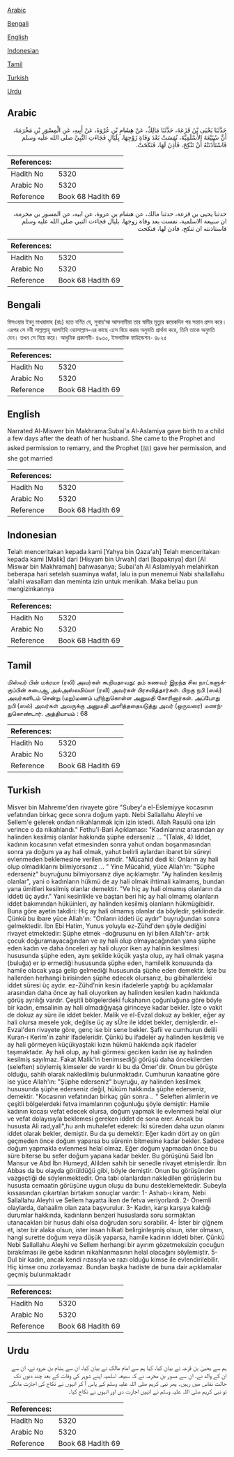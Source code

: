 [Arabic](#arabic)

[Bengali](#bengali)

[English](#english)

[Indonesian](#indonesian)

[Tamil](#tamil)

[Turkish](#turkish)

[Urdu](#urdu)

## Arabic


<div dir="rtl" lang="ar" style={{fontSize:'larger',backgroundColor:'#f8f9fa',padding:20}}>
حَدَّثَنَا يَحْيَى بْنُ قَزَعَةَ، حَدَّثَنَا مَالِكٌ، عَنْ هِشَامِ بْنِ عُرْوَةَ، عَنْ أَبِيهِ، عَنِ الْمِسْوَرِ بْنِ مَخْرَمَةَ، أَنَّ سُبَيْعَةَ الأَسْلَمِيَّةَ، نُفِسَتْ بَعْدَ وَفَاةِ زَوْجِهَا، بِلَيَالٍ فَجَاءَتِ النَّبِيَّ صلى الله عليه وسلم فَاسْتَأْذَنَتْهُ أَنْ تَنْكِحَ، فَأَذِنَ لَهَا، فَنَكَحَتْ‏.‏
</div>
<div style={{backgroundColor:'#f8f9fa',padding:20, marginBottom: 10}}><table> <thead> <tr> <th>References:</th> <th></th> </tr> </thead> <tbody><tr><td>Hadith No</td><td>5320</td></tr><tr><td>Arabic No</td><td>5320</td></tr><tr><td>Reference</td><td>Book 68 Hadith 69</td></tr></tbody></table></div>


<div dir="rtl" lang="ar" style={{fontSize:'larger',backgroundColor:'#f8f9fa',padding:20}}>
حدثنا يحيى بن قزعة، حدثنا مالك، عن هشام بن عروة، عن ابيه، عن المسور بن مخرمة، ان سبيعة الاسلمية، نفست بعد وفاة زوجها، بليال فجاءت النبي صلى الله عليه وسلم فاستاذنته ان تنكح، فاذن لها، فنكحت
</div>
<div style={{backgroundColor:'#f8f9fa',padding:20, marginBottom: 10}}><table> <thead> <tr> <th>References:</th> <th></th> </tr> </thead> <tbody><tr><td>Hadith No</td><td>5320</td></tr><tr><td>Arabic No</td><td>5320</td></tr><tr><td>Reference</td><td>Book 68 Hadith 69</td></tr></tbody></table></div>

## Bengali


<div dir="ltr" lang="bn" style={{fontSize:'larger',backgroundColor:'#f8f9fa',padding:20}}>
মিসওয়ার ইবনু মাখরামাহ (রাঃ) হতে বর্ণিত যে, সুবায়‘আ আসলামীয়া তার স্বামীর মৃত্যুর কয়েকদিন পর সন্তান প্রসব করে। এরপর সে নবী সাল্লাল্লাহু আলাইহি ওয়াসাল্লাম-এর কাছে এসে বিয়ে করার অনুমতি প্রার্থনা করে, তিনি তাকে অনুমতি দেন। তখন সে বিয়ে করে। আধুনিক প্রকাশনী- ৪৯৩০, ইসলামিক ফাউন্ডেশন- ৪৮২৫
</div>
<div style={{backgroundColor:'#f8f9fa',padding:20, marginBottom: 10}}><table> <thead> <tr> <th>References:</th> <th></th> </tr> </thead> <tbody><tr><td>Hadith No</td><td>5320</td></tr><tr><td>Arabic No</td><td>5320</td></tr><tr><td>Reference</td><td>Book 68 Hadith 69</td></tr></tbody></table></div>

## English


<div dir="ltr" lang="en" style={{fontSize:'larger',backgroundColor:'#f8f9fa',padding:20}}>
Narrated Al-Miswer bin Makhrama:Subai'a Al-Aslamiya gave birth to a child a few days after the death of her husband. She came to the Prophet and asked permission to remarry, and the Prophet (ﷺ) gave her permission, and she got married
</div>
<div style={{backgroundColor:'#f8f9fa',padding:20, marginBottom: 10}}><table> <thead> <tr> <th>References:</th> <th></th> </tr> </thead> <tbody><tr><td>Hadith No</td><td>5320</td></tr><tr><td>Arabic No</td><td>5320</td></tr><tr><td>Reference</td><td>Book 68 Hadith 69</td></tr></tbody></table></div>

## Indonesian


<div dir="ltr" lang="id" style={{fontSize:'larger',backgroundColor:'#f8f9fa',padding:20}}>
Telah menceritakan kepada kami [Yahya bin Qaza'ah] Telah menceritakan kepada kami [Malik] dari [Hisyam bin Urwah] dari [bapaknya] dari [Al Miswar bin Makhramah] bahwasanya; Subai'ah Al Aslamiyyah melahirkan beberapa hari setelah suaminya wafat, lalu ia pun menemui Nabi shallallahu 'alaihi wasallam dan meminta izin untuk menikah. Maka beliau pun mengizinkannya
</div>
<div style={{backgroundColor:'#f8f9fa',padding:20, marginBottom: 10}}><table> <thead> <tr> <th>References:</th> <th></th> </tr> </thead> <tbody><tr><td>Hadith No</td><td>5320</td></tr><tr><td>Arabic No</td><td>5320</td></tr><tr><td>Reference</td><td>Book 68 Hadith 69</td></tr></tbody></table></div>

## Tamil


<div dir="ltr" lang="ta" style={{fontSize:'larger',backgroundColor:'#f8f9fa',padding:20}}>
மிஸ்வர் பின் மக்ரமா (ரலி) அவர்கள் கூறியதாவது: தம் கணவர் இறந்த சில நாட்களுக்குப்பின் சுபைஆ அல்அஸ்லமிய்யா (ரலி) அவர்கள் பிரசவித்தார்கள். பிறகு நபி (ஸல்) அவர்களிடம் சென்று (மறு)மணம் புரிந்துகொள்ள அனுமதி கோரினார்கள். அப்போது நபி (ஸல்) அவர்கள் அவருக்கு அனுமதி அளித்ததையடுத்து அவர் (ஒருவரை) மணந்துகொண்டார். அத்தியாயம் : 68
</div>
<div style={{backgroundColor:'#f8f9fa',padding:20, marginBottom: 10}}><table> <thead> <tr> <th>References:</th> <th></th> </tr> </thead> <tbody><tr><td>Hadith No</td><td>5320</td></tr><tr><td>Arabic No</td><td>5320</td></tr><tr><td>Reference</td><td>Book 68 Hadith 69</td></tr></tbody></table></div>

## Turkish


<div dir="ltr" lang="tr" style={{fontSize:'larger',backgroundColor:'#f8f9fa',padding:20}}>
Misver bin Mahreme'den rivayete göre "Subey'a el-Eslemiyye kocasının vefatından birkaç gece sonra doğum yaptı. Nebi Sallallahu Aleyhi ve Sellem'e gelerek ondan nikahlanmak için izin istedi. Allah Rasulü ona izin verince o da nikahlandı." Fethu'l-Bari Açıklaması: "Kadınlarınız arasından ay halinden kesilmiş olanlar hakkında şüphe ederseniz ... "(Talak, 4) Iddet, kadının kocasının vefat etmesinden sonra yahut ondan boşanmasından sonra ya doğum ya ay hali olmak, yahut belirli aylardan ibaret bir süreyi evlenmeden beklemesine verilen isimdir. "Mücahid dedi ki: Onların ay hali olup olmadıklarını bilmiyorsanız ... " Yine Mücahid, yüce Allah'ın: "Şüphe ederseniz" buyruğunu bilmiyorsanız diye açıklamıştır. "Ay halinden kesilmiş olanlar", yani o kadınların hükmü de ay hali olmak ihtimali kalmamış, bundan yana ümitleri kesilmiş olanlar demektir. "Ve hiç ay hali olmamış olanların da iddeti üç aydır." Yani kesinlikle ve baştan beri hiç ay hali olmamış olanların iddet bakımından hüküinleri, ay halinden kesilmiş olanların hükmügibidir. Buna göre ayetin takdiri: Hiç ay hali olmamış olanlar da böyledir, şeklindedir. Çünkü bu ibare yüce Allah'ın: "Onların iddeti üç aydır" buyruğundan sonra gelmektedir. İbn Ebi Hatim, Yunus yoluyla ez-Zühd'den şöyle dediğini rivayet etmektedir: Şüphe etmek -doğrusunu en iyi bilen Allah'tır- artık çocuk doğuramayacağından ve ay hali olup olmayacağından yana şüphe eden kadın ve daha önceleri ay hali oluyor iken ay halinin kesilmesi hususunda şüphe eden, aynı şekilde küçük yaşta olup, ay hali olmak yaşına (buluğa) er ip ermediği hususunda şüphe eden, hamilelik konusunda da hamile olacak yaşa gelip gelmediği hususunda şüphe eden demektir. İşte bu hallerden herhangi birisinden şüphe edecek olursanız, bu gibihallerdeki iddet süresi üç aydır. ez-Zühd'nin kesin ifadelerle yaptığı bu açıklamalar arasından daha önce ay hali oluyorken ay halinden kesilen kadın hakkında görüş ayrılığı vardır. Çeşitli bölgelerdeki fukahanın çoğunluğuna göre böyle bir kadın, emsalinin ay hali olmadığıyaşa girinceye kadar bekler. İşte o vakit de dokuz ay süre ile iddet bekler. Malik ve el-Evzal dokuz ay bekler, eğer ay hali olursa mesele yok, değilse üç ay sÜre ile iddet bekler, demişlerdir. el-Evzal'den rivayete göre, genç ise bir sene bekler. Şafii ve cumhurun delili Kuran-ı Kerim'in zahir ifadeleridir. Çünkü bu ifadeler ay halinden kesilmiş ve ay hali görmeyen küçükyaştaki kızın hükmü hakkında açık ifadeler taşımaktadır. Ay hali olup, ay hali görmesi geciken kadın ise ay halinden kesilmiş sayılmaz. Fakat Malik'in benimsediği görüşü daha öncekilerden (seleften) söylemiş kimseler de vardır ki bu da Ömer'dir. Onun bu görüşte olduğu, sahih olarak nakledilmiş bulunmaktadır. Cumhurun kanaatine göre ise yüce Allah'ın: "Şüphe ederseniz" buyruğu, ay halinden kesilmek hususunda şüphe ederseniz değil, hüküm hakkında şüphe ederseniz, demektir. "Kocasının vefatından birkaç gün sonra .. " Seleften alimlerin ve çeşitli bölgelerdeki fetva imamlarının çoğunluğu şöyle demiştir: Hamile kadının kocası vefat edecek olursa, doğum yapmak ile evlenmesi helal olur ve vefat dolayısıyla beklemesi gereken iddet de sona erer. Ancak bu hususta Ali rad,yall",hu anh muhalefet ederek: İki süreden daha uzun olanını iddet olarak bekler, demiştir. Bu da şu demektir: Eğer kadın dört ay on gün geçmeden önce doğum yaparsa bu sürenin bitmesine kadar bekler. Sadece doğum yapmakla evlenmesi helal olmaz. Eğer doğum yapmadan önce bu süre biterse bu sefer doğum yapana kadar bekler. Bu görüşünü Said İbn Mansur ve Abd İbn Humeyd, Alilden sahih bir senedIe rivayet etmişlerdir. İbn Abbas da bu olayda görüldüğü gibi, böyle demiştir. Onun bu görüşünden vazgeçtiği de söylenmektedir. Ona tabi olanlardan nakledilen görüşlerin bu hususta cemaatin görüşüne uygun oluşu da bunu desteklemektedir. Subeyla kıssasından çıkartılan birtakım sonuçlar vardır: 1- Ashab-ı kiram, Nebi Sallallahu Aleyhi ve Sellem hayatta iken de fetva veriyorlardı. 2- Önemli olaylarda, dahaalim olan zata başvurulur. 3- Kadın, karşı karşıya kaldığı durumlar hakkında, kadınların benzeri hususlarda soru sormaktan utanacakları bir husus dahi olsa doğrudan soru sorabilir. 4- İster bir çiğnem et, ister bir alaka olsun, ister insan hilkati belirginleşmiş olsun, ister olmasın, hangi surette doğum veya düşük yaparsa, hamile kadının iddeti biter. Çünkü Nebi Sallallahu Aleyhi ve Sellem herhangi bir ayırım gözetmeksizin çocuğun bırakılması ile gebe kadının nikahlanmasının helal olacağını söylemiştir. 5- Dul bir kadın, ancak kendi rızasıyla ve razı olduğu kimse ile evlendirilebilir. Hiç kimse onu zorlayamaz. Bundan başka hadiste de buna dair açıklamalar geçmiş bulunmaktadır
</div>
<div style={{backgroundColor:'#f8f9fa',padding:20, marginBottom: 10}}><table> <thead> <tr> <th>References:</th> <th></th> </tr> </thead> <tbody><tr><td>Hadith No</td><td>5320</td></tr><tr><td>Arabic No</td><td>5320</td></tr><tr><td>Reference</td><td>Book 68 Hadith 69</td></tr></tbody></table></div>

## Urdu


<div dir="rtl" lang="ur" style={{fontSize:'larger',backgroundColor:'#f8f9fa',padding:20}}>
ہم سے یحییٰ بن قزعہ نے بیان کیا، کہا ہم سے امام مالک نے بیان کیا، ان سے ہشام بن عروہ نے، ان سے ان کے والد نے، ان سے مسور بن مخرمہ نے کہ سبیعہ اسلمیہ اپنے شوہر کی وفات کے بعد چند دنوں تک حالت نفاس میں رہیں۔ پھر نبی کریم صلی اللہ علیہ وسلم کے پاس آ کر انہوں نے نکاح کی اجازت مانگی تو نبی کریم صلی اللہ علیہ وسلم نے انہیں اجازت دی اور انہوں نے نکاح کیا۔
</div>
<div style={{backgroundColor:'#f8f9fa',padding:20, marginBottom: 10}}><table> <thead> <tr> <th>References:</th> <th></th> </tr> </thead> <tbody><tr><td>Hadith No</td><td>5320</td></tr><tr><td>Arabic No</td><td>5320</td></tr><tr><td>Reference</td><td>Book 68 Hadith 69</td></tr></tbody></table></div>